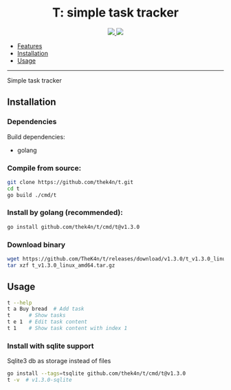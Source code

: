 <h1 align="center">T: simple task tracker</h1>

<p align="center">
  <a href="https://github.com/TheK4n">
    <img src="https://img.shields.io/github/followers/TheK4n?label=Follow&style=social">
  </a>
  <a href="https://github.com/TheK4n/t">
    <img src="https://img.shields.io/github/stars/TheK4n/t?style=social">
  </a>
</p>

* [Features](#features)
* [Installation](#installation)
* [Usage](#usage)

---

Simple task tracker


## Installation

### Dependencies

Build dependencies:
* golang


### Compile from source:
```sh
git clone https://github.com/thek4n/t.git
cd t
go build ./cmd/t
```

### Install by golang (recommended):
```sh
go install github.com/thek4n/t/cmd/t@v1.3.0
```

### Download binary
```sh
wget https://github.com/TheK4n/t/releases/download/v1.3.0/t_v1.3.0_linux_amd64.tar.gz
tar xzf t_v1.3.0_linux_amd64.tar.gz
```


## Usage
```sh
t --help
t a Buy bread  # Add task
t      # Show tasks
t e 1  # Edit task content
t 1    # Show task content with index 1
```


### Install with sqlite support
Sqlite3 db as storage instead of files

```sh
go install --tags=tsqlite github.com/thek4n/t/cmd/t@v1.3.0
t -v  # v1.3.0-sqlite
```
